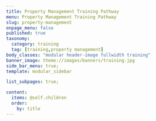 ```yaml
---
title: Property Management Training Pathway
menu: Property Management Training Pathway
slug: property-management
onpage_menu: false
published: true
taxonomy:
  category: training
  tag: [training,property management]
body_classes: "modular header-image fullwidth training"
banner_image: theme://images/banners/training.jpg
side_bar_menu: true;
template: modular_sidebar

list_subpages: true;

content:
  items: @self.children
  order:
    by: title
---
```

